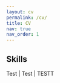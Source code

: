 ```yaml
---
layout: cv
permalink: /cv/
title: CV
nav: true
nav_order: 1
---
```


## Skills 

Test | Test | TESTT